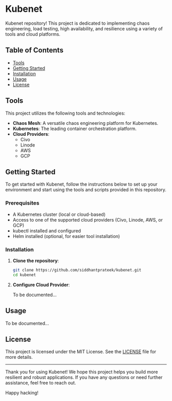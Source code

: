 # Kubenet

Kubenet repository! This project is dedicated to implementing chaos engineering, load testing, high availability, and resilience using a variety of tools and cloud platforms.

## Table of Contents

- [Tools](#tools)
- [Getting Started](#getting-started)
- [Installation](#installation)
- [Usage](#usage)
- [License](#license)


## Tools

This project utilizes the following tools and technologies:

- **Chaos Mesh**: A versatile chaos engineering platform for Kubernetes.
- **Kubernetes**: The leading container orchestration platform.
- **Cloud Providers**: 
  - Civo
  - Linode
  - AWS
  - GCP

## Getting Started

To get started with Kubenet, follow the instructions below to set up your environment and start using the tools and scripts provided in this repository.

### Prerequisites

- A Kubernetes cluster (local or cloud-based)
- Access to one of the supported cloud providers (Civo, Linode, AWS, or GCP)
- kubectl installed and configured
- Helm installed (optional, for easier tool installation)

### Installation

1. **Clone the repository**:

   ```bash
   git clone https://github.com/siddhantprateek/kubenet.git
   cd kubenet
   ```
2. **Configure Cloud Provider**:

   To be documented...

## Usage

  To be documented...

## License

This project is licensed under the MIT License. See the [LICENSE](LICENSE) file for more details.

---

Thank you for using Kubenet! We hope this project helps you build more resilient and robust applications. If you have any questions or need further assistance, feel free to reach out.

Happy hacking!